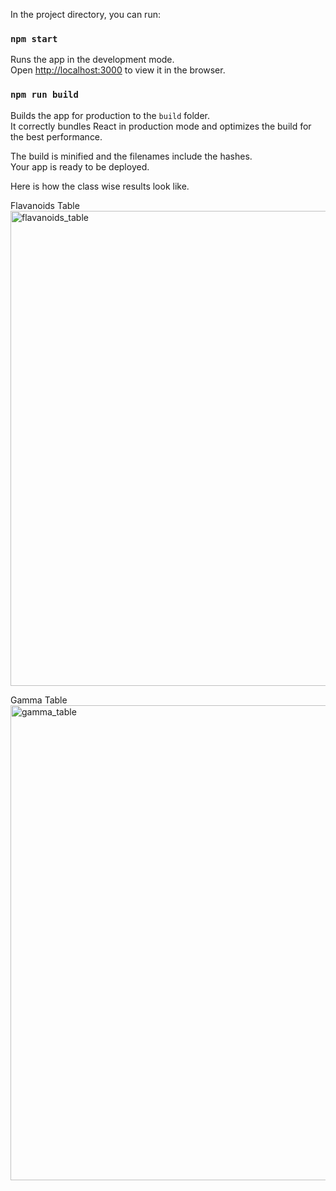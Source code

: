 In the project directory, you can run:

### `npm start`

Runs the app in the development mode.\
Open [http://localhost:3000](http://localhost:3000) to view it in the browser.

### `npm run build`

Builds the app for production to the `build` folder.<br>
It correctly bundles React in production mode and optimizes the build for the best performance.

The build is minified and the filenames include the hashes.<br>
Your app is ready to be deployed.


Here is how the class wise results look like.

Flavanoids Table\
<img width="760" alt="flavanoids_table" src="https://github.com/Suraj-Paul/stats-table/assets/67500086/671f8951-e886-4252-a0bc-dcc9b1b4c26a">

Gamma Table\
<img width="760" alt="gamma_table" src="https://github.com/Suraj-Paul/stats-table/assets/67500086/0a782c4a-574e-413d-9d72-3adbf7ec1d6b">





